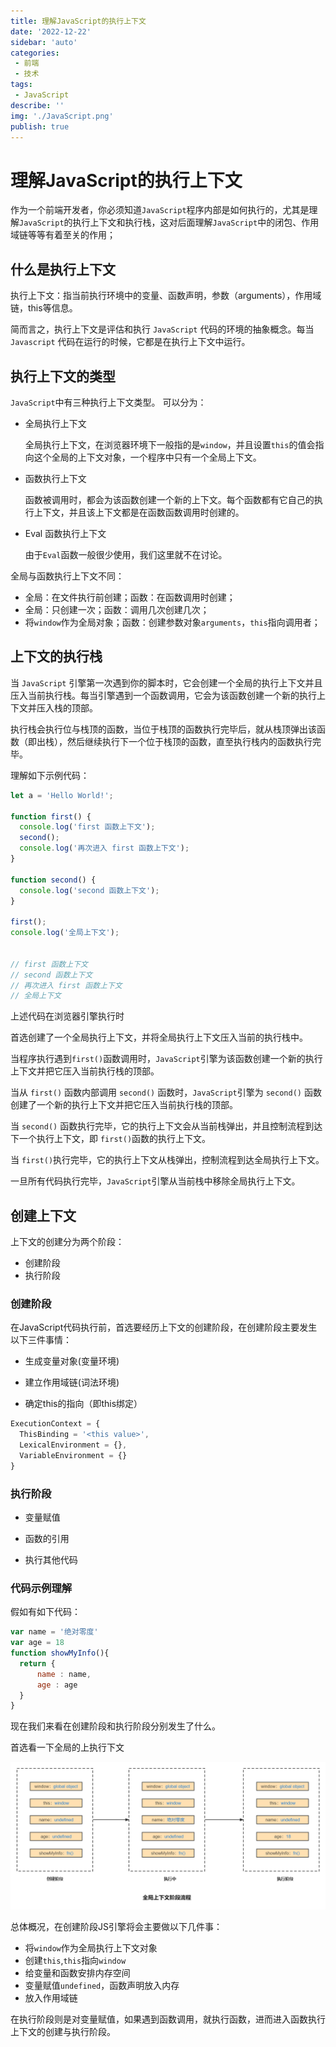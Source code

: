```yaml
---
title: 理解JavaScript的执行上下文
date: '2022-12-22'
sidebar: 'auto'
categories:
 - 前端
 - 技术
tags:
 - JavaScript
describe: ''
img: './JavaScript.png'
publish: true
---
```

# 理解JavaScript的执行上下文

作为一个前端开发者，你必须知道`JavaScript`程序内部是如何执行的，尤其是理解`JavaScript`的执行上下文和执行栈，这对后面理解`JavaScript`中的闭包、作用域链等等有着至关的作用；

## 什么是执行上下文

执行上下文：指当前执行环境中的变量、函数声明，参数（arguments），作用域链，this等信息。

简而言之，执行上下文是评估和执行 `JavaScript` 代码的环境的抽象概念。每当 `Javascript` 代码在运行的时候，它都是在执行上下文中运行。

## 执行上下文的类型

`JavaScript`中有三种执行上下文类型。
可以分为：
- 全局执行上下文
  
  全局执行上下文，在浏览器环境下一般指的是`window`，并且设置`this`的值会指向这个全局的上下文对象，一个程序中只有一个全局上下文。

- 函数执行上下文

  函数被调用时，都会为该函数创建一个新的上下文。每个函数都有它自己的执行上下文，并且该上下文都是在函数函数调用时创建的。

- Eval 函数执行上下文

  由于`Eval`函数一般很少使用，我们这里就不在讨论。

全局与函数执行上下文不同：

- 全局：在文件执行前创建；函数：在函数调用时创建；
- 全局：只创建一次；函数：调用几次创建几次；
- 将`window`作为全局对象；函数：创建参数对象`arguments`，`this`指向调用者；

## 上下文的执行栈

当 `JavaScript` 引擎第一次遇到你的脚本时，它会创建一个全局的执行上下文并且压入当前执行栈。每当引擎遇到一个函数调用，它会为该函数创建一个新的执行上下文并压入栈的顶部。

执行栈会执行位与栈顶的函数，当位于栈顶的函数执行完毕后，就从栈顶弹出该函数（即出栈），然后继续执行下一个位于栈顶的函数，直至执行栈内的函数执行完毕。

理解如下示例代码：

```js
let a = 'Hello World!';

function first() {
  console.log('first 函数上下文');
  second();
  console.log('再次进入 first 函数上下文');
}

function second() {
  console.log('second 函数上下文');
}

first();
console.log('全局上下文');


// first 函数上下文
// second 函数上下文
// 再次进入 first 函数上下文
// 全局上下文

```

上述代码在浏览器引擎执行时

首选创建了一个全局执行上下文，并将全局执行上下文压入当前的执行栈中。

当程序执行遇到`first()`函数调用时，`JavaScript`引擎为该函数创建一个新的执行上下文并把它压入当前执行栈的顶部。

当从 `first()` 函数内部调用 `second()` 函数时，`JavaScript`引擎为 `second()` 函数创建了一个新的执行上下文并把它压入当前执行栈的顶部。

当 `second()` 函数执行完毕，它的执行上下文会从当前栈弹出，并且控制流程到达下一个执行上下文，即 `first()`函数的执行上下文。

当 `first()`执行完毕，它的执行上下文从栈弹出，控制流程到达全局执行上下文。

一旦所有代码执行完毕，`JavaScript`引擎从当前栈中移除全局执行上下文。

## 创建上下文

上下文的创建分为两个阶段：
- 创建阶段
- 执行阶段

### 创建阶段

在JavaScript代码执行前，首选要经历上下文的创建阶段，在创建阶段主要发生以下三件事情：

- 生成变量对象(变量环境)

- 建立作用域链(词法环境)

- 确定this的指向（即this绑定）
```js
ExecutionContext = {
  ThisBinding = '<this value>',
  LexicalEnvironment = {},
  VariableEnvironment = {}
}
```
### 执行阶段

- 变量赋值

- 函数的引用

- 执行其他代码

### 代码示例理解

假如有如下代码：

```js
var name = '绝对零度'
var age = 18
function showMyInfo(){
  return {
      name : name,
      age : age
  }
}
```
现在我们来看在创建阶段和执行阶段分别发生了什么。

首选看一下全局的上执行下文


![JavaScript上下文创建](./imgs/js-flow.png)

总体概况，在创建阶段JS引擎将会主要做以下几件事：

- 将`window`作为全局执行上下文对象
- 创建`this`,`this`指向`window`
- 给变量和函数安排内存空间
- 变量赋值`undefined`，函数声明放入内存
- 放入作用域链

在执行阶段则是对变量赋值，如果遇到函数调用，就执行函数，进而进入函数执行上下文的创建与执行阶段。
